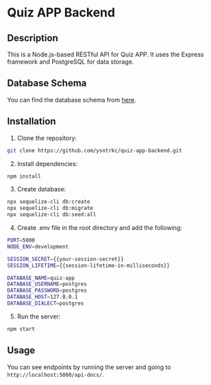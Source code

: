 # Quiz APP Backend

## Description

This is a Node.js-based RESTful API for Quiz APP. It uses the Express framework and PostgreSQL for data storage.

## Database Schema

You can find the database schema from [here](https://drawsql.app/teams/yasin-6/diagrams/quiz-api).

## Installation

1. Clone the repository:

``` BASH
git clone https://github.com/ysntrkc/quiz-app-backend.git
```

2. Install dependencies:

``` BASH
npm install
```

3. Create database:

``` BASH
npx sequelize-cli db:create
npx sequelize-cli db:migrate
npx sequelize-cli db:seed:all
```

4. Create .env file in the root directory and add the following:

``` BASH
PORT=5000
NODE_ENV=development

SESSION_SECRET={{your-session-secret}}
SESSION_LIFETIME={{session-lifetime-in-milliseconds}}

DATABASE_NAME=quiz-app
DATABASE_USERNAME=postgres
DATABASE_PASSWORD=postgres
DATABASE_HOST=127.0.0.1
DATABASE_DIALECT=postgres
```

5. Run the server:

``` BASH
npm start
```

## Usage

You can see endpoints by running the server and going to `http://localhost:5000/api-docs/`.